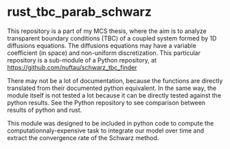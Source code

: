 # rust_tbc_parab_schwarz

This repository is a part of my MCS thesis, where the aim is to analyze transparent boundary conditions
(TBC) of a coupled system formed by 1D diffusions equations.
The diffusions equations may have a variable coefficient (in space) and non-uniform discretization.
This particular repository is a sub-module of a Python repository, at
    https://github.com/nuftau/schwarz_tbc_finder

There may not be a lot of documentation, because the functions are directly translated from their documented python equivalent.
In the same way, the module itself is not tested a lot because it can be directly tested against the python results.
See the Python repository to see comparison between results of python and rust.

This module was designed to be included in python code to compute the computationnaly-expensive task to integrate our model over time and extract the convergence rate of the Schwarz method. 
